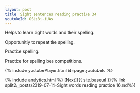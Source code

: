 ```yaml
---
layout: post
title: Sight sentences reading practice 34
youtubeId: OSLz8j-iUAs
---
```

 
 
Helps to learn sight words and their spelling.

Opportunitiy to repeat the spelling. 

Practice spelling. 
 
Practice for spelling bee competitions. 
 
{% include youtubePlayer.html id=page.youtubeId %}
 
 
{% include analytics.html %} 
[Next]({{ site.baseurl }}{% link  split2/_posts/2019-07-14-Sight words reading practice 16.md%})
 
